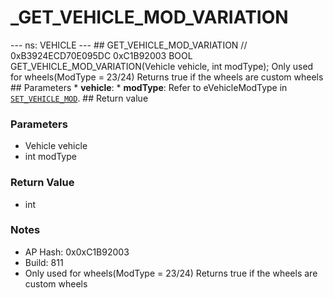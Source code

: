 # _GET_VEHICLE_MOD_VARIATION

--- ns: VEHICLE --- ## GET_VEHICLE_MOD_VARIATION  // 0xB3924ECD70E095DC 0xC1B92003 BOOL GET_VEHICLE_MOD_VARIATION(Vehicle vehicle, int modType);  Only used for wheels(ModType = 23/24) Returns true if the wheels are custom wheels  ## Parameters * **vehicle**: * **modType**: Refer to eVehicleModType in [`SET_VEHICLE_MOD`](#_0x6AF0636DDEDCB6DD).  ## Return value

### Parameters
* Vehicle vehicle
* int modType

### Return Value
* int

### Notes
* AP Hash: 0x0xC1B92003
* Build: 811
* Only used for wheels(ModType = 23/24) Returns true if the wheels are custom wheels

